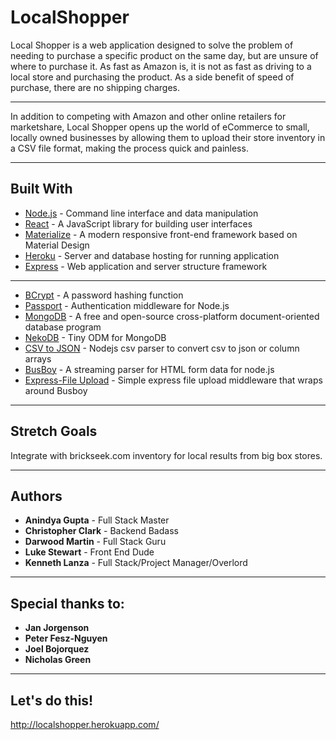 # LocalShopper

Local Shopper is a web application designed to solve the problem of needing to purchase a specific product on the same day, but are unsure of where to purchase it. 
As fast as Amazon is, it is not as fast as driving to a local store and purchasing the product. As a side benefit of speed of purchase, there are no shipping charges. 

---

In addition to competing with Amazon and other online retailers for marketshare, Local Shopper opens up the world of eCommerce to small, locally owned businesses by allowing them to upload their store inventory in a CSV file format, making the process quick and painless.

---

## Built With

* [Node.js](https://nodejs.org/en/) - Command line interface and data manipulation
* [React](https://reactjs.org/) - A JavaScript library for building user interfaces
* [Materialize](http://materializecss.com/) - A modern responsive front-end framework based on Material Design
* [Heroku](https://www.heroku.com/) - Server and database hosting for running application
* [Express](https://expressjs.com) - Web application and server structure framework

---

* [BCrypt](https://www.npmjs.com/package/bcrypt) - A password hashing function
* [Passport](http://www.passportjs.org/) - Authentication middleware for Node.js
* [MongoDB](https://www.mongodb.com) -  A free and open-source cross-platform document-oriented database program
* [NekoDB](https://www.npmjs.com/package/nekodb) - Tiny ODM for MongoDB
* [CSV to JSON](https://www.npmjs.com/package/csvtojson) - Nodejs csv parser to convert csv to json or column arrays
* [BusBoy](https://github.com/mscdex/busboy) - A streaming parser for HTML form data for node.js
* [Express-File Upload](https://www.npmjs.com/package/express-fileupload) - Simple express file upload middleware that wraps around Busboy

---

## Stretch Goals

Integrate with brickseek.com inventory for local results from big box stores.

---

## Authors

* **Anindya Gupta** - Full Stack Master
* **Christopher Clark** - Backend Badass
* **Darwood Martin** - Full Stack Guru
* **Luke Stewart** - Front End Dude
* **Kenneth Lanza** - Full Stack/Project Manager/Overlord

---

## Special thanks to:

* **Jan Jorgenson**
* **Peter Fesz-Nguyen**
* **Joel Bojorquez**
* **Nicholas Green**

---

## Let's do this!

http://localshopper.herokuapp.com/